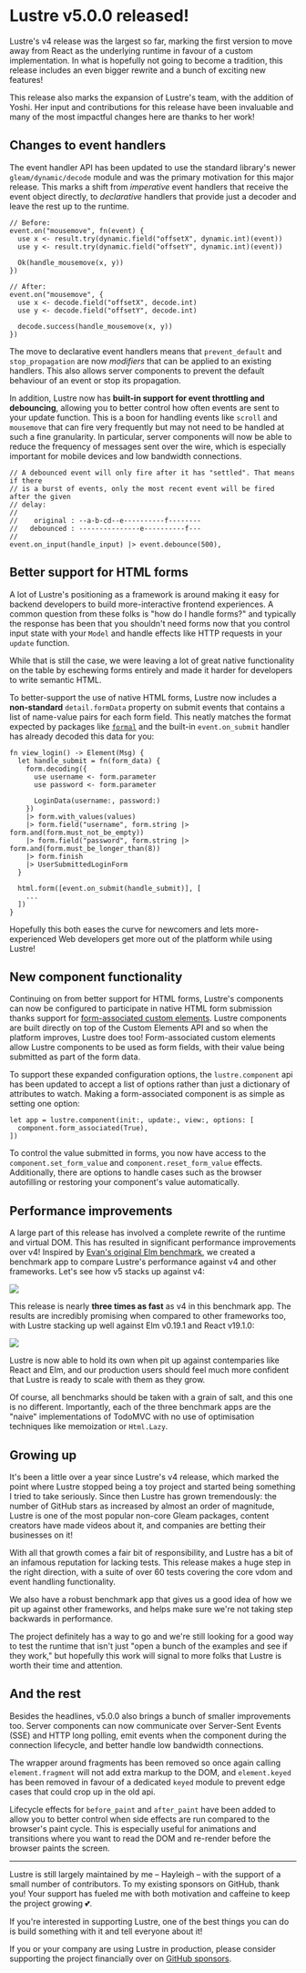# Lustre v5.0.0 released!

Lustre's v4 release was the largest so far, marking the first version to move away
from React as the underlying runtime in favour of a custom implementation. In what
is hopefully not going to become a tradition, this release includes an even bigger
rewrite and a bunch of exciting new features!

This release also marks the expansion of Lustre's team, with the addition of
Yoshi. Her input and contributions for this release have been invaluable and many
of the most impactful changes here are thanks to her work!

## Changes to event handlers

The event handler API has been updated to use the standard library's newer
`gleam/dynamic/decode` module and was the primary motivation for this major
release. This marks a shift from _imperative_ event handlers that receive the
event object directly, to _declarative_ handlers that provide just a decoder and
leave the rest up to the runtime.

```gleam
// Before:
event.on("mousemove", fn(event) {
  use x <- result.try(dynamic.field("offsetX", dynamic.int)(event))
  use y <- result.try(dynamic.field("offsetY", dynamic.int)(event))

  Ok(handle_mousemove(x, y))
})

// After:
event.on("mousemove", {
  use x <- decode.field("offsetX", decode.int)
  use y <- decode.field("offsetY", decode.int)

  decode.success(handle_mousemove(x, y))
})
```

The move to declarative event handlers means that `prevent_default` and `stop_propagation`
are now _modifiers_ that can be applied to an existing handlers. This also allows
server components to prevent the default behaviour of an event or stop its propagation.

In addition, Lustre now has **built-in support for event throttling and debouncing**,
allowing you to better control how often events are sent to your update function.
This is a boon for handling events like `scroll` and `mousemove` that can fire
very frequently but may not need to be handled at such a fine granularity. In
particular, server components will now be able to reduce the frequency of messages
sent over the wire, which is especially important for mobile devices and low bandwidth
connections.

```gleam
// A debounced event will only fire after it has "settled". That means if there
// is a burst of events, only the most recent event will be fired after the given
// delay:
//
//    original : --a-b-cd--e----------f--------
//   debounced : ---------------e----------f---
//
event.on_input(handle_input) |> event.debounce(500),
```

## Better support for HTML forms

A lot of Lustre's positioning as a framework is around making it easy for backend
developers to build more-interactive frontend experiences. A common question from
these folks is "how do I handle forms?" and typically the response has been that
you shouldn't need forms now that you control input state with your `Model` and
handle effects like HTTP requests in your `update` function.

While that is still the case, we were leaving a lot of great native functionality
on the table by eschewing forms entirely and made it harder for developers to
write semantic HTML.

To better-support the use of native HTML forms, Lustre now includes a **non-standard**
`detail.formData` property on submit events that contains a list of name-value
pairs for each form field. This neatly matches the format expected by packages
like [`formal`](https://hexdocs.pm/formal/) and the built-in `event.on_submit`
handler has already decoded this data for you:

```gleam
fn view_login() -> Element(Msg) {
  let handle_submit = fn(form_data) {
    form.decoding({
      use username <- form.parameter
      use password <- form.parameter

      LoginData(username:, password:)
    })
    |> form.with_values(values)
    |> form.field("username", form.string |> form.and(form.must_not_be_empty))
    |> form.field("password", form.string |> form.and(form.must_be_longer_than(8))
    |> form.finish
    |> UserSubmittedLoginForm
  }

  html.form([event.on_submit(handle_submit)], [
    ...
  ])
}
```

Hopefully this both eases the curve for newcomers and lets more-experienced Web
developers get more out of the platform while using Lustre!

## New component functionality

Continuing on from better support for HTML forms, Lustre's components can now be
configured to participate in native HTML form submission thanks support for
[form-associated custom elements](https://web.dev/articles/more-capable-form-controls#form-associated_custom_elements).
Lustre components are built directly on top of the Custom Elements API and so when
the platform improves, Lustre does too! Form-associated custom elements allow
Lustre components to be used as form fields, with their value being submitted as
part of the form data.

To support these expanded configuration options, the `lustre.component` api has
been updated to accept a list of options rather than just a dictionary of attributes
to watch. Making a form-associated component is as simple as setting one option:

```gleam
let app = lustre.component(init:, update:, view:, options: [
  component.form_associated(True),
])
```

To control the value submitted in forms, you now have access to the
`component.set_form_value` and `component.reset_form_value` effects. Additionally,
there are options to handle cases such as the browser autofilling or restoring
your component's value automatically.

## Performance improvements

A large part of this release has involved a complete rewrite of the runtime and
virtual DOM. This has resulted in significant performance improvements over v4!
Inspired by [Evan's original Elm benchmark](https://github.com/evancz/react-angular-ember-elm-performance-comparison),
we created a benchmark app to compare Lustre's performance against v4 and other
frameworks. Let's see how v5 stacks up against v4:

![](./2025-04-19-v4-v5.png)

This release is nearly **three times as fast** as v4 in this benchmark app. The
results are incredibly promising when compared to other frameworks too, with Lustre
stacking up well against Elm v0.19.1 and React v19.1.0:

![](./2025-04-19-elm-lustre-react.png)

Lustre is now able to hold its own when pit up against contemparies like React
and Elm, and our production users should feel much more confident that Lustre is
ready to scale with them as they grow.

Of course, all benchmarks should be taken with a grain of salt, and this one is
no different. Importantly, each of the three benchmark apps are the "naive"
implementations of TodoMVC with no use of optimisation techniques like memoization
or `Html.Lazy`.

## Growing up

It's been a little over a year since Lustre's v4 release, which marked the point
where Lustre stopped being a toy project and started being something I tried to
take seriously. Since then Lustre has grown tremendously: the number of GitHub
stars as increased by almost an order of magnitude, Lustre is one of the most
popular non-core Gleam packages, content creators have made videos about it, and
companies are betting their businesses on it!

With all that growth comes a fair bit of responsibility, and Lustre has a bit of
an infamous reputation for lacking tests. This release makes a huge step in the
right direction, with a suite of over 60 tests covering the core vdom and event
handling functionality.

We also have a robust benchmark app that gives us a good idea of how we pit up
against other frameworks, and helps make sure we're not taking step backwards in
performance.

The project definitely has a way to go and we're still looking for a good way to
test the runtime that isn't just "open a bunch of the examples and see if they
work," but hopefully this work will signal to more folks that Lustre is worth
their time and attention.

## And the rest

Besides the headlines, v5.0.0 also brings a bunch of smaller improvements too.
Server components can now communicate over Server-Sent Events (SSE) and HTTP
long polling, emit events when the component during the connection lifecycle, and
better handle low bandwidth connections.

The wrapper around fragments has been removed so once again calling `element.fragment`
will not add extra markup to the DOM, and `element.keyed` has been removed in
favour of a dedicated `keyed` module to prevent edge cases that could crop up in
the old api.

Lifecycle effects for `before_paint` and `after_paint` have been added to allow
you to better control when side effects are run compared to the browser's paint
cycle. This is especially useful for animations and transitions where you want to
read the DOM and re-render before the browser paints the screen.

---

Lustre is still largely maintained by me – Hayleigh – with the support of a small
number of contributors. To my existing sponsors on GitHub, thank you! Your support
has fueled me with both motivation and caffeine to keep the project growing 💕.

If you're interested in supporting Lustre, one of the best things you can do is
build something with it and tell everyone about it!

If you or your company are using Lustre in production, please consider supporting
the project financially over on [GitHub sponsors](https://github.com/sponsors/hayleigh-dot-dev).
